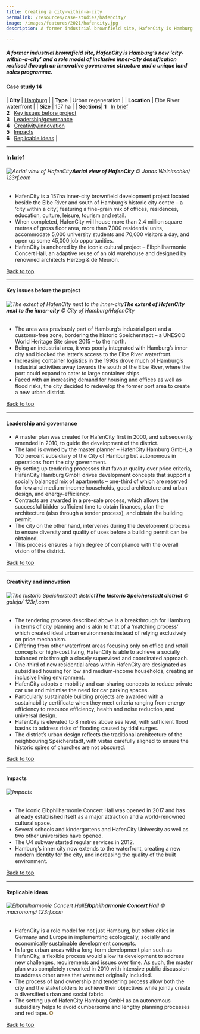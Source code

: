 ```yaml
---
title: Creating a city-within-a-city
permalink: /resources/case-studies/hafencity/
image: /images/features/2021/hafencity.jpg
description: A former industrial brownfield site, HafenCity is Hamburg’s new city within a city and a role model of inclusive inner-city densification realised through an innovative governance structure and a unique land sales programme.

---
```


##### A former industrial brownfield site, HafenCity is Hamburg’s new ‘city-within-a-city’ and a role model of inclusive inner-city densification realised through an innovative governance structure and a unique land sales programme.

#### **Case study 14**

| **City** | [Hamburg](/hamburg/) |
| **Type** | Urban regeneration |
| **Location** | Elbe River waterfront  |
| **Size** | 157 ha |
| **Sections**| **1** &nbsp; [In brief](#in-brief) <br> **2** &nbsp; [Key issues before project](#key-issues-before-the-project) <br> **3** &nbsp; [Leadership/governance](#leadership-and-governance) <br> **4** &nbsp; [Creativity/innovation](#creativity-and-innovation) <br> **5** &nbsp; [Impacts](#impacts) <br> **6** &nbsp; [Replicable ideas](#replicable-ideas) |

---

#### **In brief**

###### ![Aerial view of HafenCity](/images/features/2021/hafencity-aerial.jpg/)**Aerial view of HafenCity** © Jonas Weinitschke/ 123rf.com

- HafenCity is a 157ha inner-city brownfield development project located beside the Elbe River and south of Hamburg’s historic city centre – a ‘city within a city’, featuring a fine-grain mix of offices, residences, education, culture, leisure, tourism and retail.
- When completed, HafenCity will house more than 2.4 million square metres of gross floor area, more than 7,000 residential units, accommodate 5,000 university students and 70,000 visitors a day, and open up some 45,000 job opportunities. 
- HafenCity is anchored by the iconic cultural project – Elbphilharmonie Concert Hall, an adaptive reuse of an old warehouse and designed by renowned architects Herzog & de Meuron.

[Back to top](#case-study-14)

---

#### **Key issues before the project**

###### ![The extent of HafenCity next to the inner-city](/images/features/2021/hafencity-area.jpg/)**The extent of HafenCity next to the inner-city** © City of Hamburg/HafenCity

- The area was previously part of Hamburg’s industrial port and a customs-free zone, bordering the historic Speicherstadt – a UNESCO World Heritage Site since 2015 – to the north.
- Being an industrial area, it was poorly integrated with Hamburg’s inner city and blocked the latter’s access to the Elbe River waterfront. 
- Increasing container logistics in the 1990s drove much of Hamburg’s industrial activities away towards the south of the Elbe River, where the port could expand to cater to large container ships. 
- Faced with an increasing demand for housing and offices as well as flood risks, the city decided to redevelop the former port area to create a new urban district.

[Back to top](#case-study-14)

---

#### **Leadership and governance**

- A master plan was created for HafenCity first in 2000, and subsequently amended in 2010, to guide the development of the district. 
- The land is owned by the master planner – HafenCity Hamburg GmbH, a 100 percent subsidiary of the City of Hamburg but autonomous in operations from the city government. 
- By setting up tendering processes that favour quality over price criteria, HafenCity Hamburg GmbH drives development concepts that support a socially balanced mix of apartments – one-third of which are reserved for low and medium-income households, good architecture and urban design, and energy-efficiency. 
- Contracts are awarded in a pre-sale process, which allows the successful bidder sufficient time to obtain finances, plan the architecture (also through a tender process), and obtain the building permit. 
- The city on the other hand, intervenes during the development process to ensure diversity and quality of uses before a building permit can be obtained.
- This process ensures a high degree of compliance with the overall vision of the district. 

[Back to top](#case-study-14)

---

#### **Creativity and innovation**

###### ![The historic Speicherstadt district](/images/features/2021/speicherstadt.jpg/)**The historic Speicherstadt district** © galeja/ 123rf.com

- The tendering process described above is a breakthrough for Hamburg in terms of city planning and is akin to that of a ‘matching process’ which created ideal urban environments instead of relying exclusively on price mechanism. 
- Differing from other waterfront areas focusing only on office and retail concepts or high-cost living, HafenCity is able to achieve a socially balanced mix through a closely supervised and coordinated approach. 
- One-third of new residential areas within HafenCity are designated as subsidised housing for low and medium-income households, creating an inclusive living environment. 
- HafenCity adopts e-mobility and car-sharing concepts to reduce private car use and minimise the need for car parking spaces. 
- Particularly sustainable building projects are awarded with a sustainability certificate when they meet criteria ranging from energy efficiency to resource efficiency, health and noise reduction, and universal design. 
- HafenCity is elevated to 8 metres above sea level, with sufficient flood basins to address risks of flooding caused by tidal surges. 
- The district’s urban design reflects the traditional architecture of the neighbouring Speicherstadt, with vistas carefully aligned to ensure the historic spires of churches are not obscured. 

[Back to top](#case-study-14)

---

#### **Impacts**

###### ![Impacts](/images/features/2021/impacts-hamburg.png/)

- The iconic Elbphilharmonie Concert Hall was opened in 2017 and has already established itself as a major attraction and a world-renowned cultural space. 
- Several schools and kindergartens and HafenCity University as well as two other universities have opened. 
- The U4 subway started regular services in 2012.
- Hamburg’s inner city now extends to the waterfront, creating a new modern identity for the city, and increasing the quality of the built environment. 

[Back to top](#case-study-14)

---

#### **Replicable ideas**

###### ![Elbphilharmonie Concert Hall](/images/features/2021/hafencity.jpg/)**Elbphilharmonie Concert Hall** © macronomy/ 123rf.com

- HafenCity is a role model for not just Hamburg, but other cities in Germany and Europe in implementing ecologically, socially and economically sustainable development concepts. 
- In large urban areas with a long-term development plan such as HafenCity, a flexible process would allow its development to address new challenges, requirements and issues over time. As such, the master plan was completely reworked in 2010 with intensive public discussion to address other areas that were not originally included. 
- The process of land ownership and tendering process allow both the city and the stakeholders to achieve their objectives while jointly create a diversified urban and social fabric. 
- The setting up of HafenCity Hamburg GmbH as an autonomous subsidiary helps to avoid cumbersome and lengthy planning processes and red tape. **<font color="#967942">O</font>**

[Back to top](#case-study-14)
